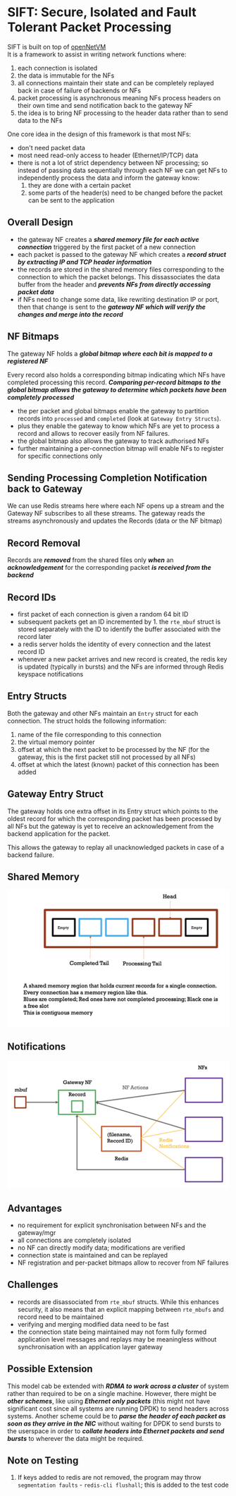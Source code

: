 # SIFT: Secure, Isolated and Fault Tolerant Packet Processing

SIFT is built on top of [openNetVM](https://github.com/sdnfv/openNetVM)</br>
It is a framework to assist in writing network functions where:

1. each connection is isolated
2. the data is immutable for the NFs
3. all connections maintain their state and can be completely replayed back in case of failure of backends or NFs
4. packet processing is asynchronous meaning NFs process headers on their own time and send notification back to the gateway NF
5. the idea is to bring NF processing to the header data rather than to send data to the NFs

One core idea in the design of this framework is that most NFs:

- don't need packet data
- most need read-only access to header (Ethernet/IP/TCP) data
- there is not a lot of strict dependency between NF processing; so instead of passing data sequentially through each NF we can get NFs to independently process the data and inform the gateway know:
    1. they are done with a certain packet
    2. some parts of the header(s) need to be changed before the packet can be sent to the application

## Overall Design

- the gateway NF creates a ***shared memory file for each active connection*** triggered by the first packet of a new connection
- each packet is passed to the gateway NF which creates a ***record struct by extracting IP and TCP header information***
- the records are stored in the shared memory files corresponding to the connection to which the packet belongs. This dissassociates the data buffer from the header and ***prevents NFs from directly accessing packet data***
- if NFs need to change some data, like rewriting destination IP or port, then that change is sent to the ***gateway NF which will verify the changes and merge into the record***

## NF Bitmaps

The gateway NF holds a ***global bitmap where each bit is mapped to a registered NF***

Every record also holds a corresponding bitmap indicating which NFs have completed processing this record. ***Comparing per-record bitmaps to the global bitmap allows the gateway to determine which packets have been completely processed***

- the per packet and global bitmaps enable the gateway to partition records into `processed` and `completed` (look at `Gateway Entry Structs`).
- plus they enable the gateway to know which NFs are yet to process a record and allows to recover easily from NF failures.
- the global bitmap also allows the gateway to track authorised NFs
- further maintaining a per-connection bitmap will enable NFs to register for specific connections only

## Sending Processing Completion Notification back to Gateway

We can use Redis streams here where each NF opens up a stream and the Gateway NF subscribes to all these streams. The gateway reads the streams asynchronously and updates the Records (data or the NF bitmap)

## Record Removal

Records are ***removed*** from the shared files only ***when*** an ***acknowledgement*** for the corresponding packet ***is received from the backend***

## Record IDs

- first packet of each connection is given a random 64 bit ID
- subsequent packets get an ID incremented by 1. the `rte_mbuf` struct is stored separately with the ID to identify the buffer associated with the record later
- a redis server holds the identity of every connection and the latest record ID
- whenever a new packet arrives and new record is created, the redis key is updated (typically in bursts) and the NFs are informed through Redis keyspace notifications

## Entry Structs

Both the gateway and other NFs maintain an `Entry` struct for each connection. The struct holds the following information:

1. name of the file corresponding to this connection
2. the virtual memory pointer
3. offset at which the next packet to be processed by the NF (for the gateway, this is the first packet still not processed by all NFs)
4. offset at which the latest (known) packet of this connection has been added

## Gateway Entry Struct

The gateway holds one extra offset in its Entry struct which points to the oldest record for which the corresponding packet has been processed by all NFs but the gateway is yet to receive an acknowledgement from the backend application for the packet.

This allows the gateway to replay all unacknowledged packets in case of a backend failure.

## Shared Memory

![Shared Memory](SIFT_Shared_Memory.png "Shared Memory")

## Notifications

![Redis Notifications](SIFT_Redis_Notification.png "Notifications")

## Advantages

- no requirement for explicit synchronisation between NFs and the gateway/mgr
- all connections are completely isolated
- no NF can directly modify data; modifications are verified
- connection state is maintained and can be replayed
- NF registration and per-packet bitmaps allow to recover from NF failures

## Challenges

- records are disassociated from `rte_mbuf` structs. While this enhances security, it also means that an explicit mapping between `rte_mbufs` and record need to be maintained
- verifying and merging modified data need to be fast
- the connection state being maintained may not form fully formed application level messages and replays may be meaningless without synchronisation with an application layer gateway

## Possible Extension

This model cab be extended with ***RDMA to work across a cluster*** of system rather than required to be on a single machine. However, there might be ***other schemes***, like using ***Ethernet only packets*** (this might not have significant cost since all systems are running DPDK) to send headers across systems. Another scheme could be to ***parse the header of each packet as soon as they arrive in the NIC*** without waiting for DPDK to send bursts to the userspace in order to ***collate headers into Ethernet packets and send bursts*** to wherever the data might be required.

## Note on Testing

1. If keys added to redis are not removed, the program may throw `segmentation faults` - `redis-cli flushall`; this is added to the test code
